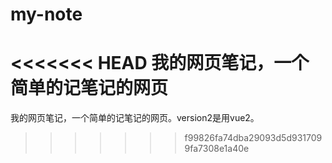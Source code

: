 # my-note
<<<<<<< HEAD
我的网页笔记，一个简单的记笔记的网页
=======
我的网页笔记，一个简单的记笔记的网页。version2是用vue2。
>>>>>>> f99826fa74dba29093d5d9317099fa7308e1a40e


